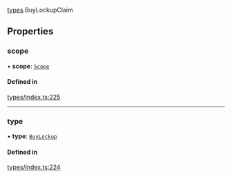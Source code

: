 [types](../../Modules/Types/Types.md).BuyLockupClaim

## Properties

### scope

• **scope**: [`Scope`](Scope.md)

#### Defined in

[types/index.ts:225](https://github.com/PolymeshAssociation/polymesh-sdk/blob/15be87e8/src/types/index.ts#L225)

___

### type

• **type**: [`BuyLockup`](../../Enums/Types/ClaimType.md#buylockup)

#### Defined in

[types/index.ts:224](https://github.com/PolymeshAssociation/polymesh-sdk/blob/15be87e8/src/types/index.ts#L224)
